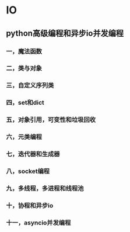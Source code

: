 # IO
## python高级编程和异步io并发编程
### 一，魔法函数
### 二，类与对象
### 三，自定义序列类
### 四，set和dict
### 五，对象引用，可变性和垃圾回收
### 六，元类编程
### 七，迭代器和生成器
### 八，socket编程
### 九，多线程，多进程和线程池
### 十，协程和异步io
### 十一，asyncio并发编程
